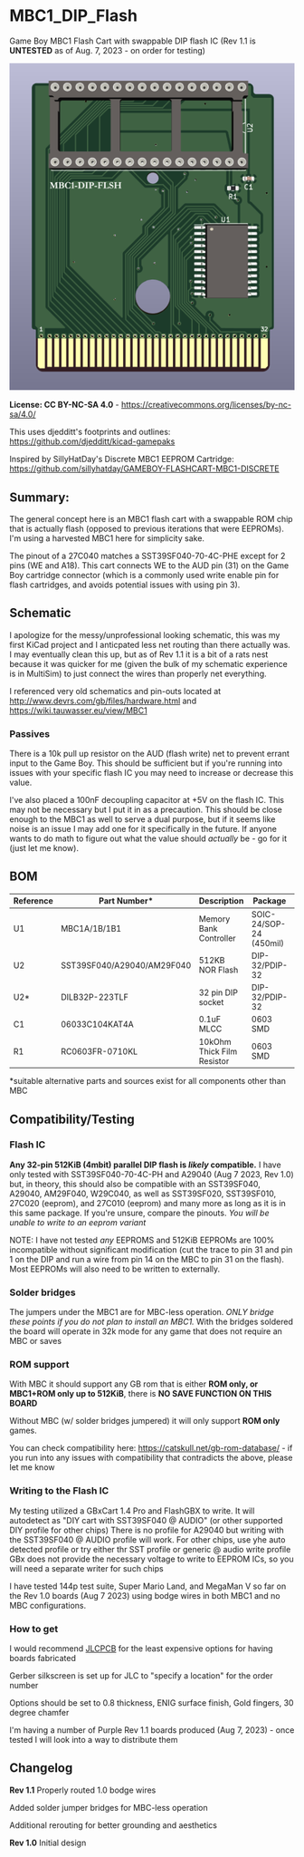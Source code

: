 # MBC1_DIP_Flash
Game Boy MBC1 Flash Cart with swappable DIP flash IC (Rev 1.1 is **UNTESTED** as of Aug. 7, 2023 - on order for testing)

![Populated board 3D render](https://github.com/ConsolesandCasks/MBC1_DIP_Flash/blob/main/MBC1_DIP_flash2.png)

**License: CC BY-NC-SA 4.0** - https://creativecommons.org/licenses/by-nc-sa/4.0/

This uses djedditt's footprints and outlines: https://github.com/djedditt/kicad-gamepaks

Inspired by SillyHatDay's Discrete MBC1 EEPROM Cartridge: https://github.com/sillyhatday/GAMEBOY-FLASHCART-MBC1-DISCRETE

## Summary:
The general concept here is an MBC1 flash cart with a swappable ROM chip that is actually flash (opposed to previous iterations that were EEPROMs). I'm using a harvested MBC1 here for simplicity sake.


The pinout of a 27C040 matches a SST39SF040-70-4C-PHE except for 2 pins (WE and A18). This cart connects WE to the AUD pin (31) on the Game Boy cartridge connector (which is a commonly used write enable pin for flash cartridges, and avoids potential issues with using pin 3).

## Schematic
I apologize for the messy/unprofessional looking schematic, this was my first KiCad project and I anticpated less net routing than there actually was. I may eventually clean this up, but as of Rev 1.1 it is a bit of a rats nest because it was quicker for me (given the bulk of my schematic experience is in MultiSim) to just connect the wires than properly net everything.

I referenced very old schematics and pin-outs located at http://www.devrs.com/gb/files/hardware.html and https://wiki.tauwasser.eu/view/MBC1

### Passives
There is a 10k pull up resistor on the AUD (flash write) net to prevent errant input to the Game Boy. This should be sufficient but if you're running into issues with your specific flash IC you may need to increase or decrease this value.

I've also placed a 100nF decoupling capacitor at +5V on the flash IC. This may not be necessary but I put it in as a precaution. This should be close enough to the MBC1 as well to serve a dual purpose, but if it seems like noise is an issue I may add one for it specifically in the future. If anyone wants to do math to figure out what the value should _actually_ be - go for it (just let me know).

## BOM

| Reference        | Part Number*           | Description  | Package | Link* |
| --- |-------------| -----| -----|------|
| U1 | MBC1A/1B/1B1 | Memory Bank Controller | SOIC-24/SOP-24 (450mil) | [Harvested](https://catskull.net/gb-rom-database/)| 
| U2 | SST39SF040/A29040/AM29F040 | 512KB NOR Flash | DIP-32/PDIP-32 | [Mouser](https://www.mouser.com/ProductDetail/Microchip-Technology/SST39SF040-70-4C-PHE?qs=YClUa%252B2dcx1pgizrqJ6nyQ%3D%3D) | 
| U2* | DILB32P-223TLF | 32 pin DIP socket | DIP-32/PDIP-32 | [Mouser](https://www.mouser.com/ProductDetail/Amphenol-FCI/DILB32P-223TLF?qs=dNsYR%2FH0PyPAfvGxulPprw%3D%3D) |
| C1 | 06033C104KAT4A | 0.1uF MLCC | 0603 SMD | [Mouser](https://www.mouser.com/ProductDetail/KYOCERA-AVX/06033C104KAT4A?qs=8C2chATdSPiv3E9zfPZulg%3D%3D) |
| R1 | RC0603FR-0710KL | 10kOhm Thick Film Resistor | 0603 SMD | [Mouser](https://www.mouser.com/ProductDetail/YAGEO/RC0603FR-0710KL?qs=grNVn54RoB%252B3GtjbJj3wJQ%3D%3D) |

*suitable alternative parts and sources exist for all components other than MBC 

## Compatibility/Testing

### Flash IC
**Any 32-pin 512KiB (4mbit) parallel DIP flash is _likely_ compatible.**
I have only tested with SST39SF040-70-4C-PH and A29040 (Aug 7 2023, Rev 1.0) but, in theory, this should also be compatible with an SST39SF040, A29040, AM29F040, W29C040, as well as SST39SF020, SST39SF010, 27C020 (eeprom), and 27C010 (eeprom) and many more as long as it is in this same package. If you're unsure, compare the pinouts. _You will be unable to write to an eeprom variant_ 

NOTE: I have not tested _any_ EEPROMS and 512KiB EEPROMs are 100% incompatible without significant modification (cut the trace to pin 31 and pin 1 on the DIP and run a wire from pin 14 on the MBC to pin 31 on the flash). Most EEPROMs will also need to be written to externally.

### Solder bridges
The jumpers under the MBC1 are for MBC-less operation. _ONLY bridge these points if you do not plan to install an MBC1._ With the bridges soldered the board will operate in 32k mode for any game that does not require an MBC or saves

### ROM support
With MBC it should support any GB rom that is either **ROM only, or MBC1+ROM only up to 512KiB**, there is **NO SAVE FUNCTION ON THIS BOARD**

Without MBC (w/ solder bridges jumpered) it will only support **ROM only** games.

You can check compatibility here: https://catskull.net/gb-rom-database/ - if you run into any issues with compatibility that contradicts the above, please let me know

### Writing to the Flash IC
My testing utilized a GBxCart 1.4 Pro and FlashGBX to write. It will autodetect as "DIY cart with SST39SF040 @ AUDIO" (or other supported DIY profile for other chips) There is no profile for A29040 but writing with the SST39SF040 @ AUDIO profile will work. For other chips, use yhe auto detected profile or try either thr SST profile or generic @ audio write profile
GBx does not provide the necessary voltage to write to EEPROM ICs, so you will need a separate writer for such chips

I have tested 144p test suite, Super Mario Land, and MegaMan V so far on the Rev 1.0 boards (Aug 7 2023) using bodge wires in both MBC1 and no MBC configurations.

### How to get
I would recommend [JLCPCB](https://jlcpcb.com/) for the least expensive options for having boards fabricated

Gerber silkscreen is set up for JLC to "specify a location" for the order number

Options should be set to 0.8 thickness, ENIG surface finish, Gold fingers, 30 degree chamfer


I'm having a number of Purple Rev 1.1 boards produced (Aug 7, 2023) - once tested I will look into a way to distribute them

## Changelog
**Rev 1.1**
Properly routed 1.0 bodge wires

Added solder jumper bridges for MBC-less operation

Additional rerouting for better grounding and aesthetics

**Rev 1.0**
Initial design
